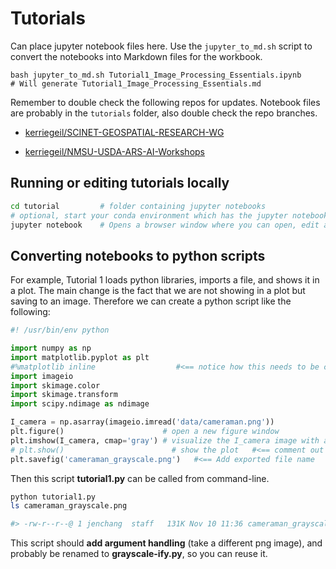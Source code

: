 # Tutorials

Can place jupyter notebook files here. Use the `jupyter_to_md.sh` script to convert the notebooks into Markdown files for the workbook.

```{bash}
bash jupyter_to_md.sh Tutorial1_Image_Processing_Essentials.ipynb
# Will generate Tutorial1_Image_Processing_Essentials.md
```

Remember to double check the following repos for updates. Notebook files are probably in the `tutorials` folder, also double check the repo branches.

* [kerriegeil/SCINET-GEOSPATIAL-RESEARCH-WG](https://github.com/kerriegeil/SCINET-GEOSPATIAL-RESEARCH-WG)

* [kerriegeil/NMSU-USDA-ARS-AI-Workshops](https://github.com/kerriegeil/NMSU-USDA-ARS-AI-Workshops)



## Running or editing tutorials locally



```bash
cd tutorial         # folder containing jupyter notebooks
# optional, start your conda environment which has the jupyter notebook package
jupyter notebook    # Opens a browser window where you can open, edit and run a notebook file
```



## Converting notebooks to python scripts

For example, Tutorial 1 loads python libraries, imports a file, and shows it in a plot. The main change is the fact that we are not showing in a plot but saving to an image. Therefore we can create a python script like the following:

```python
#! /usr/bin/env python

import numpy as np
import matplotlib.pyplot as plt 
#%matplotlib inline                  #<== notice how this needs to be commented out
import imageio
import skimage.color
import skimage.transform
import scipy.ndimage as ndimage

I_camera = np.asarray(imageio.imread('data/cameraman.png'))
plt.figure()                      # open a new figure window
plt.imshow(I_camera, cmap='gray') # visualize the I_camera image with a grayscale colormap
# plt.show()                        # show the plot   #<== comment out
plt.savefig('cameraman_grayscale.png')   #<== Add exported file name
```

Then this script **tutorial1.py** can be called from command-line.

```bash
python tutorial1.py
ls cameraman_grayscale.png

#> -rw-r--r--@ 1 jenchang  staff   131K Nov 10 11:36 cameraman_grayscale.png
```

This script should **add argument handling** (take a different png image), and probably be renamed to **grayscale-ify.py**, so you can reuse it.